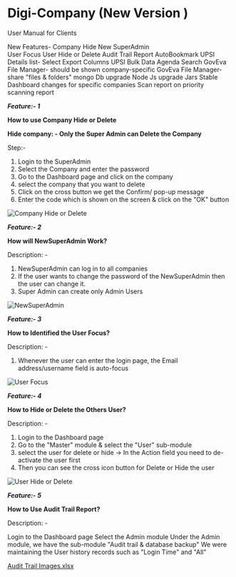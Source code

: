 # Digi-Company (New Version )
User Manual for Clients 

New Features- 
Company Hide 
New SuperAdmin  
User Focus
User Hide or Delete
Audit Trail Report
AutoBookmark
UPSI Details list- Select Export Columns
UPSI Bulk Data
Agenda Search
GovEva File Manager-  should be shown company-specific
GovEva File Manager-  share "files & folders"
mongo Db upgrade 
Node Js upgrade
Jars Stable
Dashboard changes for specific companies
Scan report on priority
scanning report 

***Feature:- 1***

**How to use Company Hide or Delete** 


**Hide company: - Only the Super Admin can Delete the Company** 


Step:- 
1. Login to the SuperAdmin
2. Select the Company and enter the password 
3. Go to the Dashboard page and click on  the company 
4. select the company that you want to delete
5. Click on the cross button we get the Confirm/ pop-up message 
6. Enter the code which is shown on the screen & click on the "OK" button 

![Company Hide or Delete](https://github.com/Parikhsec01/Digi-Company/assets/158557834/05f783d0-bce9-4f1b-b149-a943ca04d899)



***Feature:- 2***

**How will NewSuperAdmin Work?**

Description: -
1. NewSuperAdmin can log in to all companies
2. If the user wants to change the password of the NewSuperAdmin then the user can change it.
3. Super Admin can create only Admin Users 

![NewSuperAdmin](https://github.com/Parikhsec01/Digi-Company/assets/158557834/8fcd08d8-f5d4-4086-b2f0-ffd022436f31)


***Feature:- 3***

**How to Identified the User Focus?**


Description: -
1. Whenever the user can enter the login page, the Email address/username field is auto-focus

![User Focus](https://github.com/Parikhsec01/Digi-Company/assets/158557834/cf6e468e-24a0-406c-b7f4-51c06cee3079)


***Feature:- 4***

**How to Hide or Delete the Others User?**


Description: -
1. Login to the Dashboard page 
2. Go to the "Master" module & select the "User" sub-module
3. select the user for delete or hide -> In the Action field you need to de-activate the user first
4. Then you can see the cross icon button for Delete or Hide the user 


![User Hide or Delete](https://github.com/Parikhsec01/Digi-Company/assets/158557834/482494d7-62a0-4ee4-b5ae-b8aef88258ba)



***Feature:- 5***

**How to Use Audit Trail Report?**



Description: -

Login to the Dashboard page
Select the Admin module
Under the Admin module, we have the sub-module "Audit trail & database backup"
We were maintaining the User history records such as "Login Time" and "All"


[Audit Trail Images.xlsx](https://github.com/Parikhsec01/Digi-Company/files/14137647/Audit.Trail.Images.xlsx)













